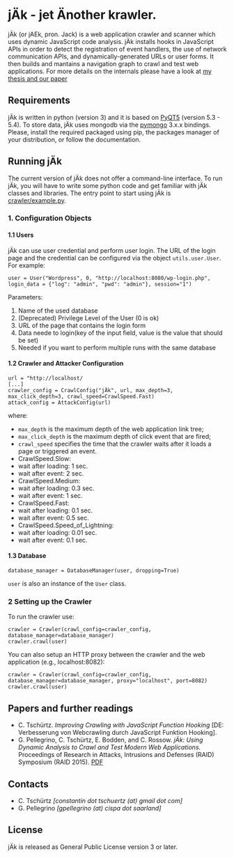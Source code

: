 # jÄk - jet Änother krawler.

jÄk (or jAEk, pron. Jack) is a web application crawler and scanner which uses dynamic JavaScript code analysis. jÄk installs hooks in JavaScript APIs in order to detect the registration of event handlers, the use of network communication APIs, and dynamically-generated URLs or user forms. It then builds and mantains a navigation graph to crawl and test web applications. For more details on the internals please have a look at [my thesis and our paper](#papers-and-further-readings)

## Requirements

jÄk is written in python (version 3) and it is based on [PyQT5](https://riverbankcomputing.com/software/pyqt/intro) (version 5.3 - 5.4). To store data, jÄk uses mongodb via the [pymongo](https://api.mongodb.org/python/current/) 3.x.x bindings. Please, install the required packaged using pip, the packages manager of your distribution, or follow the documentation.

## Running jÄk

The current version of jÄk does not offer a command-line interface. To run jÄk, you will have to write some python code and get familiar with jÄk classes and libraries. The entry point to start using jÄk is [crawler/example.py](https://github.com/ConstantinT/jAEk/blob/master/crawler/example.py). 

### 1. Configuration Objects

#### 1.1 Users
jÄk can use user credential and perform user login. The URL of the login page and the credential can be configured via the object `utils.user.User`. For example:

```
user = User("Wordpress", 0, "http://localhost:8080/wp-login.php", login_data = {"log": "admin", "pwd": "admin"}, session="1")
```
Parameters:
  1. Name of the used database
  2. (Deprecated) Privilege Level of the User (0 is ok)
  3. URL of the page that contains the login form
  4. Data neede to login(key of the input field, value is the value that should be set)
  5. Needed if you want to perform multiple runs with the same database

#### 1.2 Crawler and Attacker Configuration

```
url = "http://localhost/
[...]
crawler_config = CrawlConfig("jÄk", url, max_depth=3, max_click_depth=3, crawl_speed=CrawlSpeed.Fast)
attack_config = AttackConfig(url)
```

where:
* `max_depth` is the maximum depth of the web application link tree;
* `max_click_depth` is the maximum depth of click event that are fired;
* `crawl_speed` specifies the time that the crawler waits after it loads a page or triggered an event. 
* CrawlSpeed.Slow:
*   wait after loading: 1 sec.
*   wait after event: 2 sec.
* CrawlSpeed.Medium:
*   wait after loading: 0.3 sec.
*   wait after event: 1 sec.
* CrawlSpeed.Fast:
*   wait after loading: 0.1 sec.
*   wait after event: 0.5 sec.
* CrawlSpeed.Speed_of_Lightning:
*   wait after loading: 0.01 sec.
*   wait after event: 0.1 sec.

#### 1.3 Database

```
database_manager = DatabaseManager(user, dropping=True)
```

`user` is also an instance of the `User` class.

### 2 Setting up the Crawler

To run the crawler use:

```
crawler = Crawler(crawl_config=crawler_config, database_manager=database_manager)
crawler.crawl(user)
```

You can also setup an HTTP proxy between the crawler and the web application (e.g., localhost:8082):

```
crawler = Crawler(crawl_config=crawler_config, database_manager=database_manager, proxy="localhost", port=8082)
crawler.crawl(user)
```

## Papers and further readings

* C. Tschürtz. *Improving Crawling with JavaScript Function Hooking* [DE: Verbesserung von Webcrawling durch JavaScript Funktion Hooking].
* G. Pellegrino, C. Tschürtz, E. Bodden, and C. Rossow. *jÄk: Using Dynamic Analysis to Crawl and Test Modern Web Applications*. Proceedings of Research in Attacks, Intrusions and Defenses (RAID) Symposium (RAID 2015). [PDF](http://trouge.net/gp/papers/jAEk_raid2015.pdf)

## Contacts

* C. Tschürtz *[constantin dot tschuertz (at) gmail dot com]*
* G. Pellegrino *[gpellegrino (at) cispa dot saarland]*

## License

jÄk is released as General Public License version 3 or later.
